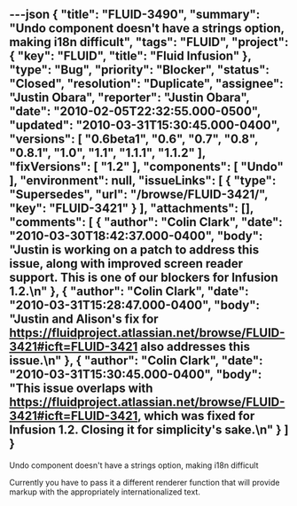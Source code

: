 ---json
{
  "title": "FLUID-3490",
  "summary": "Undo component doesn't have a strings option, making i18n difficult",
  "tags": "FLUID",
  "project": {
    "key": "FLUID",
    "title": "Fluid Infusion"
  },
  "type": "Bug",
  "priority": "Blocker",
  "status": "Closed",
  "resolution": "Duplicate",
  "assignee": "Justin Obara",
  "reporter": "Justin Obara",
  "date": "2010-02-05T22:32:55.000-0500",
  "updated": "2010-03-31T15:30:45.000-0400",
  "versions": [
    "0.6beta1",
    "0.6",
    "0.7",
    "0.8",
    "0.8.1",
    "1.0",
    "1.1",
    "1.1.1",
    "1.1.2"
  ],
  "fixVersions": [
    "1.2"
  ],
  "components": [
    "Undo"
  ],
  "environment": null,
  "issueLinks": [
    {
      "type": "Supersedes",
      "url": "/browse/FLUID-3421/",
      "key": "FLUID-3421"
    }
  ],
  "attachments": [],
  "comments": [
    {
      "author": "Colin Clark",
      "date": "2010-03-30T18:42:37.000-0400",
      "body": "Justin is working on a patch to address this issue, along with improved screen reader support. This is one of our blockers for Infusion 1.2.\n"
    },
    {
      "author": "Colin Clark",
      "date": "2010-03-31T15:28:47.000-0400",
      "body": "Justin and Alison's fix for <https://fluidproject.atlassian.net/browse/FLUID-3421#icft=FLUID-3421> also addresses this issue.\n"
    },
    {
      "author": "Colin Clark",
      "date": "2010-03-31T15:30:45.000-0400",
      "body": "This issue overlaps with <https://fluidproject.atlassian.net/browse/FLUID-3421#icft=FLUID-3421>, which was fixed for Infusion 1.2. Closing it for simplicity's sake.\n"
    }
  ]
}
---
Undo component doesn't have a strings option, making i18n difficult

Currently you have to pass it a different renderer function that will provide markup with the appropriately internationalized text.

        